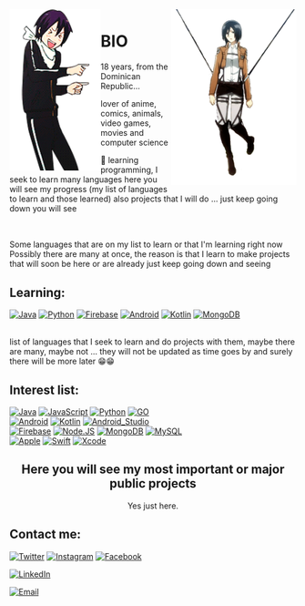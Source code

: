 <img align='right' src='https://raw.githubusercontent.com/AbreuHD/AbreuHD/master/gifs/mikasa.gif' width='220"'>  
<img align='left' src='https://raw.githubusercontent.com/AbreuHD/AbreuHD/master/gifs/noragami.gif' width='160"'>  

# BIO
18 years, from the Dominican Republic...
  
  lover of anime, comics, animals, video games, movies and computer science

🧮 learning programming, I seek to learn many languages here you will see my progress (my list of languages to learn and those learned) also projects that I will do ... just keep going down you will see
<h2 align="center"></h2>

</br>
Some languages that are on my list to learn or that I'm learning right now                                                                                                
Possibly there are many at once, the reason is that I learn to make projects that will soon be here or are already just keep going down and seeing

## Learning:

[![Java](https://img.shields.io/badge/Java-007396?style=for-the-badge&logo=java&logoColor=white&labelColor=101010)]()
[![Python](https://img.shields.io/badge/python-v3.7-blue?style=for-the-badge&logo=python&logoColor=white&labelColor=101010)]()
[![Firebase](https://img.shields.io/badge/Firebase-FFCA28?style=for-the-badge&logo=firebase&logoColor=white&labelColor=101010)]()
[![Android](https://img.shields.io/badge/Android-3DDC84?style=for-the-badge&logo=android&logoColor=white&labelColor=101010)]()
[![Kotlin](https://img.shields.io/badge/Kotlin-0095D5?style=for-the-badge&logo=kotlin&logoColor=white&labelColor=101010)]()
[![MongoDB](https://img.shields.io/badge/MongoDB-47A248?style=for-the-badge&logo=mongodb&logoColor=white&labelColor=101010)]()


</br>
list of languages that I seek to learn and do projects with them,  maybe there are many, maybe not ... they will not be updated as time goes by and surely there will be more later 😁😁

## Interest list:

[![Java](https://img.shields.io/badge/Java-007396?style=for-the-badge&logo=java&logoColor=white&labelColor=101010)]()
[![JavaScript](https://img.shields.io/badge/JavaScript-F7DF1E?style=for-the-badge&logo=javascript&logoColor=white&labelColor=101010)]()
[![Python](https://img.shields.io/badge/python-v3.7-blue?style=for-the-badge&logo=python&logoColor=white&labelColor=101010)]()
[![GO](https://img.shields.io/badge/Go-v1.12-blue?style=for-the-badge&logo=go&logoColor=white&labelColor=101010)]()
</br>
[![Android](https://img.shields.io/badge/Android-3DDC84?style=for-the-badge&logo=android&logoColor=white&labelColor=101010)]()
[![Kotlin](https://img.shields.io/badge/Kotlin-0095D5?style=for-the-badge&logo=kotlin&logoColor=white&labelColor=101010)]()
[![Android_Studio](https://img.shields.io/badge/Android_Studio-3DDC84?style=for-the-badge&logo=android-studio&logoColor=white&labelColor=101010)]()
</br>
[![Firebase](https://img.shields.io/badge/Firebase-FFCA28?style=for-the-badge&logo=firebase&logoColor=white&labelColor=101010)]()
[![Node.JS](https://img.shields.io/badge/Node.JS-339933?style=for-the-badge&logo=node.js&logoColor=white&labelColor=101010)]()
[![MongoDB](https://img.shields.io/badge/MongoDB-47A248?style=for-the-badge&logo=mongodb&logoColor=white&labelColor=101010)]()
[![MySQL](https://img.shields.io/badge/MySQL-4479A1?style=for-the-badge&logo=mysql&logoColor=white&labelColor=101010)]()
</br>
[![Apple](https://img.shields.io/badge/iOS-999999?style=for-the-badge&logo=apple&logoColor=white&labelColor=101010)]()
[![Swift](https://img.shields.io/badge/Swift-FA7343?style=for-the-badge&logo=swift&logoColor=white&labelColor=101010)]()
[![Xcode](https://img.shields.io/badge/Xcode-1575F9?style=for-the-badge&logo=xcode&logoColor=white&labelColor=101010)]()
</br>
<h2 align="center">Here you will see my most important or major public projects</h2>
<p align="center">Yes just here.</p>

## Contact me:


[![Twitter](https://img.shields.io/badge/Twitter-@abreuhdm-1DA1F2?style=for-the-badge&logo=twitter&logoColor=white&labelColor=101010)](https://twitter.com/AbreuHDm)
[![Instagram](https://img.shields.io/badge/Instagram-@abreuhd-E4405F?style=for-the-badge&logo=instagram&logoColor=white&labelColor=101010)](https://instagram.com/abreuhd)
[![Facebook](https://img.shields.io/badge/Facebook-@jefferson272003-1877F2?style=for-the-badge&logo=facebook&logoColor=white&labelColor=101010)](https://facebook.com/Jefferson272003)

[![LinkedIn](https://img.shields.io/badge/LinkedIn-Jefferson_Abreu-0077B5?style=for-the-badge&logo=linkedin&logoColor=white&labelColor=101010)](https://www.linkedin.com/in/jefferson-abreu-martinez/)

[![Email](https://img.shields.io/badge/abreumartinezjefferson@gmail.com-my_personal_email_-D14836?style=for-the-badge&logo=gmail&logoColor=white&labelColor=101010)](mailto:abreumartinezjefferson@gmail.com)
